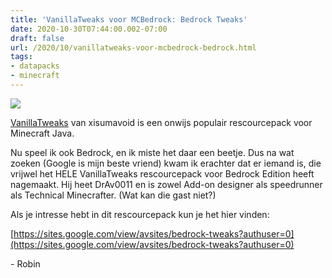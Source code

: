 ```yaml
---
title: 'VanillaTweaks voor MCBedrock: Bedrock Tweaks'
date: 2020-10-30T07:44:00.002-07:00
draft: false
url: /2020/10/vanillatweaks-voor-mcbedrock-bedrock.html
tags: 
- datapacks
- minecraft
---
```


[![](https://1.bp.blogspot.com/-CiRKtVi5st0/XylB6z2jFKI/AAAAAAAAIO4/BVxJbYMuNvIfl8nHlv6SmtCTDmCihQ6jwCLcBGAsYHQ/s0/unnamed.png)](https://1.bp.blogspot.com/-CiRKtVi5st0/XylB6z2jFKI/AAAAAAAAIO4/BVxJbYMuNvIfl8nHlv6SmtCTDmCihQ6jwCLcBGAsYHQ/s262/unnamed.png)

[VanillaTweaks](https://vanillatweaks.net/) van xisumavoid is een onwijs populair rescourcepack voor Minecraft Java.

Nu speel ik ook Bedrock, en ik miste het daar een beetje. Dus na wat zoeken (Google is mijn beste vriend) kwam ik erachter dat er iemand is, die vrijwel het HELE VanillaTweaks rescourcepack voor Bedrock Edition heeft nagemaakt. Hij heet DrAv0011 en is zowel Add-on designer als speedrunner als Technical Minecrafter. (Wat kan die gast niet?)

  

Als je intresse hebt in dit rescourcepack kun je het hier vinden:

[https://sites.google.com/view/avsites/bedrock-tweaks?authuser=0](https://sites.google.com/view/avsites/bedrock-tweaks?authuser=0)

  

\- Robin